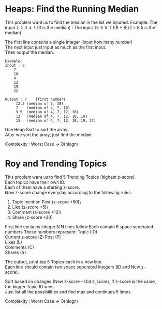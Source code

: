 # Heaps: Find the Running Median
This problem want us to find the median in the list we inputed.
Example: The input ```1 2 3 4 5``` (3 is the median)
       : The input ```10 9 8 7```  ((9 + 8)/2 = 8.5 is the median)


The first line contains a single integer (input how many number)\
The next input just input as much as the first input.\
Then output the median.
```
Example:
Input : 6
	7
	18
	4
	12
	19
	22

Output : 7    (first number)
	 12.5 (median of 7, 18)
	 7    (median of 4, 7, 18)
	 9.5  (median of 4, 7, 12, 18)
	 12   (median of 4, 7, 12, 18, 19)
	 15   (median of 4, 7, 12, 18, 19, 22)

```
Use Heap Sort to sort the array.\
After we sort the array, just find the median.

Complexity : Worst Case -> O(nlogn)

# Roy and Trending Topics
This problem want us to find 5 Trending Topics (highest z-score).\
Each topics have their own ID.\
Each of them have a starting z-score.\
Now z-score change everyday according to the following rules:

1. Topic mention Post (z-score +50)\
2. Like (z-score +5)\
3. Comment (z-score +10)\
4. Share (z-score +20)

First line contains integer N
N lines follow
Each contain 6 space seperated numbers
These numbers represent:
Topic (ID)\
Current z-score (Z)
Post (P)\
Likes (L)\
Comments (C)\
Shares (S)

The output, print top 5 Topics each in a new line.\
Each line should contain two space seperated integers (ID and New z-score).

Sort based on changes (New z-score - Old z_score), if z-score is the same, the bigger Topic ID wins.\
Just list all the possibilities and find max and continues 5 times.

Complexity : Worst Case -> O(nlogn)

